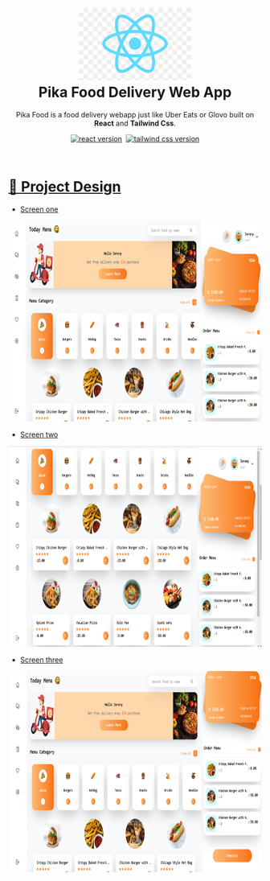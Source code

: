 <h1 align="center">
  <img alt="cgapp logo" src="https://raw.githubusercontent.com/CossyCossy/pika-food-web/master/src/assets/gitimages/react.png" width="224px"/><br/>
  Pika Food Delivery Web App
</h1>
<p align="center">Pika Food is a food delivery webapp just like Uber Eats or Glovo built on <b>React</b> and <b>Tailwind Css</b>.</p>

<p align="center"><a href="https://docs.expo.dev/get-started/create-a-new-app/" 
target="_blank"><img src="https://img.shields.io/badge/React-%5E18.2.1-00ADD8?style=for-the-badge&logo=react" alt="react version" /></a>&nbsp;
<a href="https://reactnative.dev/" 
target="_blank"><img src="https://img.shields.io/badge/Tailwind%20Css-v1-red?style=for-the-badge&logo=tailwindcss&logoColor=blue" alt="tailwind css version" />
 </p>

 <br />

# 🧐 Project Design

- Screen one
<div align="row">
<img alt="cgapp logo" src="https://raw.githubusercontent.com/CossyCossy/pika-food-web/master/src/assets/gitimages/1.png"  width="800px" height="400px"/>
</div>

- Screen two
<div align="row">
<img alt="cgapp logo" src="https://raw.githubusercontent.com/CossyCossy/pika-food-web/master/src/assets/gitimages/2.png"  width="800px" height="400px"/>
</div>

- Screen three
<div align="row">
<img alt="cgapp logo" src="https://raw.githubusercontent.com/CossyCossy/pika-food-web/master/src/assets/gitimages/3.png"  width="800px" height="400px"/>
</div>